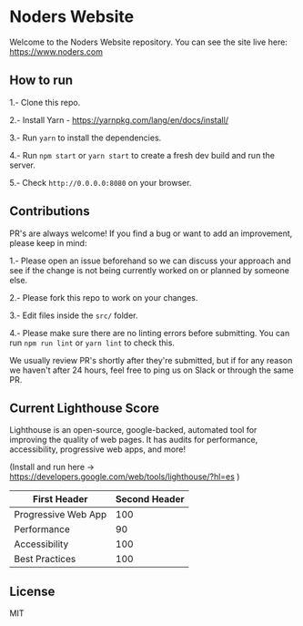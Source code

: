 # Noders Website

Welcome to the Noders Website repository. You can see the site live here: https://www.noders.com

## How to run

1.- Clone this repo.

2.- Install Yarn - https://yarnpkg.com/lang/en/docs/install/

3.- Run `yarn` to install the dependencies.

4.- Run `npm start` or `yarn start` to create a fresh dev build and run the server.

5.- Check `http://0.0.0.0:8080` on your browser.

## Contributions

PR's are always welcome! If you find a bug or want to add an improvement, please keep in mind:

1.- Please open an issue beforehand so we can discuss your approach and see if the change is not being currently worked on or planned by someone else.

2.- Please fork this repo to work on your changes.

3.- Edit files inside the `src/` folder.

4.- Please make sure there are no linting errors before submitting. You can run `npm run lint` or `yarn lint` to check this.

We usually review PR's shortly after they're submitted, but if for any reason we haven't after 24 hours, feel free to ping us on Slack or through the same PR.

## Current Lighthouse Score

Lighthouse is an open-source, google-backed, automated tool for improving the quality of web pages. It has audits for performance, accessibility, progressive web apps, and more!

(Install and run here -> https://developers.google.com/web/tools/lighthouse/?hl=es )

| First Header        | Second Header |
| ------------------- | ------------- |
| Progressive Web App | 100           |
| Performance         | 90            |
| Accessibility       | 100           |
| Best Practices      | 100           |

## License

MIT
